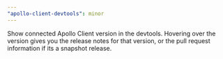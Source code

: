```yaml
---
"apollo-client-devtools": minor
---
```


Show connected Apollo Client version in the devtools. Hovering over the version gives you the release notes for that version, or the pull request information if its a snapshot release.
